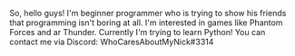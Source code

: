 So, hello guys! I'm beginner programmer who is trying to show his friends that programming isn't boring at all.
I'm interested in games like Phantom Forces and ar Thunder.
Currently I'm trying to learn Python!
You can contact me via Discord: WhoCaresAboutMyNick#3314
